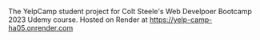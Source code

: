 The YelpCamp student project for Colt Steele's Web Develpoer Bootcamp 2023 Udemy course.
Hosted on Render at https://yelp-camp-ha05.onrender.com